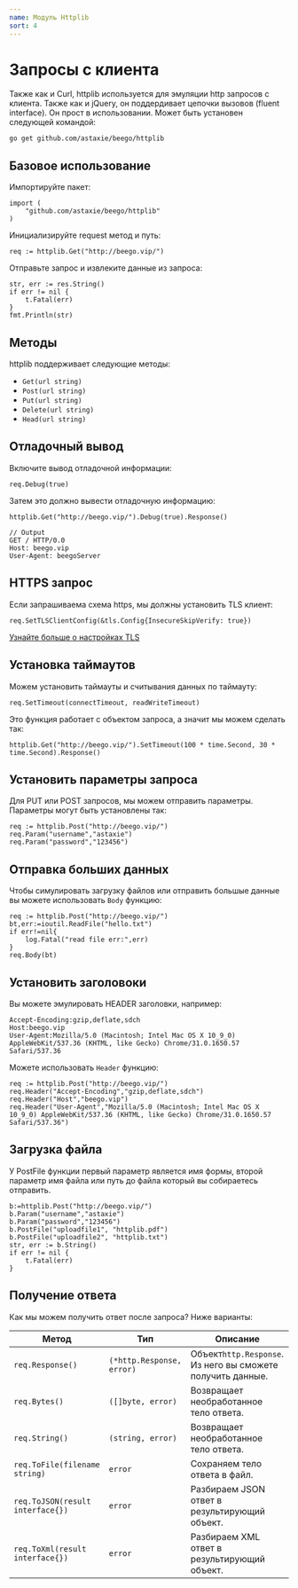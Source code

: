 ```yaml
---
name: Модуль Httplib 
sort: 4
---
```


# Запросы с клиента

Также как и Curl, httplib используется для эмуляции http запросов с клиента. Также как и jQuery, он поддердивает цепочки вызовов (fluent interface). Он прост в использовании. Может быть установен следующей командой:

	go get github.com/astaxie/beego/httplib

## Базовое использование

Импортируйте пакет:

	import (
		"github.com/astaxie/beego/httplib"
	)	

Инициализируйте request метод и путь:

	req := httplib.Get("http://beego.vip/")

Отправьте запрос и извлеките данные из запроса:

	str, err := res.String()
	if err != nil {
		t.Fatal(err)
	}
	fmt.Println(str)
	
## Методы

httplib поддерживает следующие методы:

- `Get(url string)`
- `Post(url string)`
- `Put(url string)`
- `Delete(url string)`
- `Head(url string)`

## Отладочный вывод

Включите вывод отладочной информации:

	req.Debug(true)

Затем это должно вывести отладочную информацию:

	httplib.Get("http://beego.vip/").Debug(true).Response()

	// Output
	GET / HTTP/0.0
	Host: beego.vip
	User-Agent: beegoServer

## HTTPS запрос

Если запрашиваема схема https, мы должны установить TLS клиент:

	req.SetTLSClientConfig(&tls.Config{InsecureSkipVerify: true})

[Узнайте больше о настройках TLS](http://gowalker.org/crypto/tls#Config)

## Установка таймаутов

Можем установить таймауты и считывания данных по таймауту:

	req.SetTimeout(connectTimeout, readWriteTimeout)

Это функция работает с объектом запроса, а значит мы можем сделать так:

	httplib.Get("http://beego.vip/").SetTimeout(100 * time.Second, 30 * time.Second).Response()
	
## Установить параметры запроса

Для PUT или POST запросов, мы можем отправить параметры. Параметры могут быть установлены так:

	req := httplib.Post("http://beego.vip/")
	req.Param("username","astaxie")
	req.Param("password","123456")

## Отправка больших данных

Чтобы симулировать загрузку файлов или отправить большые данные вы можете использовать `Body` функцию:

	req := httplib.Post("http://beego.vip/")
	bt,err:=ioutil.ReadFile("hello.txt")
	if err!=nil{
		log.Fatal("read file err:",err)
	}
	req.Body(bt)

## Установить заголовоки

Вы можете эмулировать HEADER заголовки, например:

	Accept-Encoding:gzip,deflate,sdch
	Host:beego.vip
	User-Agent:Mozilla/5.0 (Macintosh; Intel Mac OS X 10_9_0) AppleWebKit/537.36 (KHTML, like Gecko) Chrome/31.0.1650.57 Safari/537.36

Можете использовать `Header` функцию:

	req := httplib.Post("http://beego.vip/")
	req.Header("Accept-Encoding","gzip,deflate,sdch")
	req.Header("Host","beego.vip")
	req.Header("User-Agent","Mozilla/5.0 (Macintosh; Intel Mac OS X 10_9_0) AppleWebKit/537.36 (KHTML, like Gecko) Chrome/31.0.1650.57 Safari/537.36")

## Загрузка файла

У PostFile функции первый параметр является имя формы, второй параметр имя файла или путь до файла который вы собираетесь отправить. 

```
b:=httplib.Post("http://beego.vip/")
b.Param("username","astaxie")
b.Param("password","123456")
b.PostFile("uploadfile1", "httplib.pdf")
b.PostFile("uploadfile2", "httplib.txt")
str, err := b.String()
if err != nil {
    t.Fatal(err)
}
```

## Получение ответа 

Как мы можем получить ответ после запроса? Ниже варианты:

|Метод                           |Тип                      |Описание                                                   |
|--------------------------------|-------------------------|-----------------------------------------------------------|
|`req.Response()`                |`(*http.Response, error)`|Объект`http.Response`. Из него вы сможете получить данные. |
|`req.Bytes()`                   |`([]byte, error)`        |Возвращает необработанное тело ответа.                     |
|`req.String()`                  |`(string, error)`        |Возвращает необработанное тело ответа.                     |
|`req.ToFile(filename string)`   |`error`                  |Сохраняем тело ответа в файл.                              |
|`req.ToJSON(result interface{})`|`error`                  |Разбираем JSON ответ в результирующий объект.              |
|`req.ToXml(result interface{})` |`error`                  |Разбираем XML ответ в результирующий объект.               |
